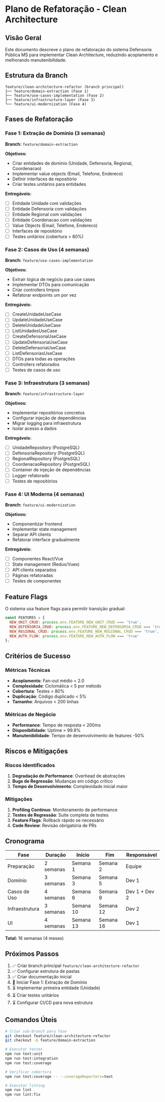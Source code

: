 # Plano de Refatoração - Clean Architecture

## Visão Geral

Este documento descreve o plano de refatoração do sistema Defensoria Pública MS para implementar Clean Architecture, reduzindo acoplamento e melhorando manutenibilidade.

## Estrutura da Branch

```
feature/clean-architecture-refactor (branch principal)
├── feature/domain-extraction (Fase 1)
├── feature/use-cases-implementation (Fase 2)
├── feature/infrastructure-layer (Fase 3)
└── feature/ui-modernization (Fase 4)
```

## Fases de Refatoração

### Fase 1: Extração de Domínio (3 semanas)
**Branch:** `feature/domain-extraction`

**Objetivos:**
- Criar entidades de domínio (Unidade, Defensoria, Regional, Coordenacao)
- Implementar value objects (Email, Telefone, Endereco)
- Definir interfaces de repositório
- Criar testes unitários para entidades

**Entregáveis:**
- [ ] Entidade Unidade com validações
- [ ] Entidade Defensoria com validações
- [ ] Entidade Regional com validações
- [ ] Entidade Coordenacao com validações
- [ ] Value Objects (Email, Telefone, Endereco)
- [ ] Interfaces de repositório
- [ ] Testes unitários (cobertura > 80%)

### Fase 2: Casos de Uso (4 semanas)
**Branch:** `feature/use-cases-implementation`

**Objetivos:**
- Extrair lógica de negócio para use cases
- Implementar DTOs para comunicação
- Criar controllers limpos
- Refatorar endpoints um por vez

**Entregáveis:**
- [ ] CreateUnidadeUseCase
- [ ] UpdateUnidadeUseCase
- [ ] DeleteUnidadeUseCase
- [ ] ListUnidadesUseCase
- [ ] CreateDefensoriaUseCase
- [ ] UpdateDefensoriaUseCase
- [ ] DeleteDefensoriaUseCase
- [ ] ListDefensoriasUseCase
- [ ] DTOs para todas as operações
- [ ] Controllers refatorados
- [ ] Testes de casos de uso

### Fase 3: Infraestrutura (3 semanas)
**Branch:** `feature/infrastructure-layer`

**Objetivos:**
- Implementar repositórios concretos
- Configurar injeção de dependências
- Migrar logging para infraestrutura
- Isolar acesso a dados

**Entregáveis:**
- [ ] UnidadeRepository (PostgreSQL)
- [ ] DefensoriaRepository (PostgreSQL)
- [ ] RegionalRepository (PostgreSQL)
- [ ] CoordenacaoRepository (PostgreSQL)
- [ ] Container de injeção de dependências
- [ ] Logger refatorado
- [ ] Testes de repositórios

### Fase 4: UI Moderna (4 semanas)
**Branch:** `feature/ui-modernization`

**Objetivos:**
- Componentizar frontend
- Implementar state management
- Separar API clients
- Refatorar interface gradualmente

**Entregáveis:**
- [ ] Componentes React/Vue
- [ ] State management (Redux/Vuex)
- [ ] API clients separados
- [ ] Páginas refatoradas
- [ ] Testes de componentes

## Feature Flags

O sistema usa feature flags para permitir transição gradual:

```javascript
const FEATURES = {
  NEW_UNIT_CRUD: process.env.FEATURE_NEW_UNIT_CRUD === 'true',
  NEW_DEFENSORIA_CRUD: process.env.FEATURE_NEW_DEFENSORIA_CRUD === 'true',
  NEW_REGIONAL_CRUD: process.env.FEATURE_NEW_REGIONAL_CRUD === 'true',
  NEW_AUTH_FLOW: process.env.FEATURE_NEW_AUTH_FLOW === 'true'
};
```

## Critérios de Sucesso

### Métricas Técnicas
- **Acoplamento**: Fan-out médio < 2.0
- **Complexidade**: Ciclomática < 5 por método
- **Cobertura**: Testes > 80%
- **Duplicação**: Código duplicado < 5%
- **Tamanho**: Arquivos < 200 linhas

### Métricas de Negócio
- **Performance**: Tempo de resposta < 200ms
- **Disponibilidade**: Uptime > 99.9%
- **Manutenibilidade**: Tempo de desenvolvimento de features -50%

## Riscos e Mitigações

### Riscos Identificados
1. **Degradação de Performance**: Overhead de abstrações
2. **Bugs de Regressão**: Mudanças em código crítico
3. **Tempo de Desenvolvimento**: Complexidade inicial maior

### Mitigações
1. **Profiling Contínuo**: Monitoramento de performance
2. **Testes de Regressão**: Suite completa de testes
3. **Feature Flags**: Rollback rápido se necessário
4. **Code Review**: Revisão obrigatória de PRs

## Cronograma

| Fase | Duração | Início | Fim | Responsável |
|------|---------|--------|-----|-------------|
| Preparação | 2 semanas | Semana 1 | Semana 2 | Equipe |
| Domínio | 3 semanas | Semana 3 | Semana 5 | Dev 1 |
| Casos de Uso | 4 semanas | Semana 6 | Semana 9 | Dev 1 + Dev 2 |
| Infraestrutura | 3 semanas | Semana 10 | Semana 12 | Dev 2 |
| UI | 4 semanas | Semana 13 | Semana 16 | Dev 1 |

**Total:** 16 semanas (4 meses)

## Próximos Passos

1. ✅ Criar branch principal `feature/clean-architecture-refactor`
2. ✅ Configurar estrutura de pastas
3. ✅ Criar documentação inicial
4. 🔄 Iniciar Fase 1: Extração de Domínio
5. ⏳ Implementar primeira entidade (Unidade)
6. ⏳ Criar testes unitários
7. ⏳ Configurar CI/CD para nova estrutura

## Comandos Úteis

```bash
# Criar sub-branch para fase
git checkout feature/clean-architecture-refactor
git checkout -b feature/domain-extraction

# Executar testes
npm run test:unit
npm run test:integration
npm run test:coverage

# Verificar cobertura
npm run test:coverage -- --coverageReporters=text

# Executar linting
npm run lint
npm run lint:fix
```
